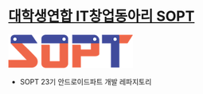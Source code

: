 # [대학생연합 IT창업동아리 SOPT](http://sopt.org)

<img width="250"  src="./sopt/sopt_logo.png">

* SOPT 23기 안드로이드파트 개발 레파지토리
